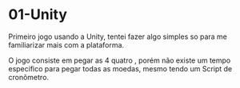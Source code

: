 # 01-Unity

Primeiro jogo usando a Unity, tentei fazer algo simples so para me familiarizar mais com a plataforma.

O jogo consiste em pegar as 4 quatro , porém não existe um tempo especifico para pegar todas as moedas, mesmo tendo um Script de cronômetro.
